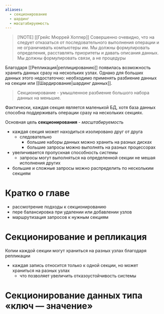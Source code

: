 ```yaml
---
aliases:
  - секционирование
  - шардинг
  - масштабируемость
---
```


> [!NOTE] [[Грейс Мюррей Хоппер]]
> Совершенно очевидно, что на следует отказаться от последовательного выполнения операции и не ограничивать компьютеры им. 
> Мы должны формулировать определения, расставлять приоритеты и давать описания данных. 
> Мы должны формулировать связи, а не процедуры

Благодаря [[Репликация|реплицированию]] появилась возможность хранить данных сразу на нескольких узлах. Однако для больших данных этого недостаточно: необходимо применять разбиение данных на секции или [[Шардирование|шардинг данных]].

> Секционирование - умышленное разбиение большого набора данных на меньшие.

Фактически, каждая секция является маленькой БД, хотя база данных способна поддерживать операции сразу на нескольких секциях.

Основная цель **секционирования** - *масштабируемость*
- каждая секция может находиться изолировано друг от друга
	- следовательно
		- большие наборы данных можно хранить на разных дисках
		- большие запросы можно выполнять на разных процессорах
- увеличивается пропускная способность системы
	- запросы могут выполняться на определенной секции не мешая исполнения других
- большие и сложные запросы можно распределить по нескольким секциям

# Кратко о главе
- рассмотрение подходы к секционированию
- пере балансировка при удалении или добавлении узлов
- маршрутизация запросов к нужным секциям

# Секционирование и репликация

Копии каждой секции могут храниться на разных узлах благодаря репликации
- каждая запись относится только к одной секции, но может храниться на разных узлах
	- что позволяет увеличить отказоустойчивость системы

# Секционирование данных типа «ключ — значение»

